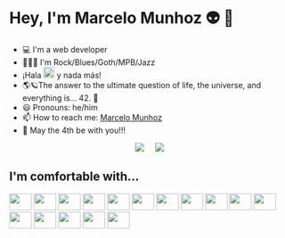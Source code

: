 # Hey, I'm Marcelo Munhoz 👽 :metal:

- :computer: I'm a web developer
- 🎸🎷🎵 I'm Rock/Blues/Goth/MPB/Jazz
- ¡Hala <img src="https://upload.wikimedia.org/wikipedia/sco/5/56/Real_Madrid_CF.svg" width="20" /> y nada más!
- 🌎🪐The answer to the ultimate question of life, the universe, and everything is... 42. 🚀
- :smiley: Pronouns: he/him
- :mailbox: How to reach me: [Marcelo Munhoz](https://marcelomunhoz.com)
- 👋 May the 4th be with you!!!

<p align="center">
  <img src="https://github-readme-stats.vercel.app/api?username=MarcMunhoz&show_icons=true&theme=shadow_red&cache_seconds=10" />
  &nbsp;&nbsp;&nbsp;
  <img src="https://github-readme-stats.vercel.app/api/top-langs/?username=MarcMunhoz&layout=compact&theme=shadow_red" />
</p>

## I'm comfortable with...

<section>
  <a href="https://www.w3.org/Style/CSS" target="_blank" title="CSS3"><img src="https://raw.githubusercontent.com/MarcMunhoz/devicon/master/icons/css3/css3-original.svg" height="30" width="40" /></a>
  <a href="https://www.docker.com" target="_blank" title="Docker"><img src="https://raw.githubusercontent.com/MarcMunhoz/devicon/master/icons/docker/docker-original.svg" height="30" width="40" /></a>
  <a href="https://www.gimp.org" target="_blank" title="GIMP"><img src="https://raw.githubusercontent.com/MarcMunhoz/devicon/master/icons/gimp/gimp-original.svg" height="30" width="40" /></a>
  <a href="https://www.linux.org" target="_blank" title="GNU/Linux"><img src="https://raw.githubusercontent.com/MarcMunhoz/devicon/master/icons/linux/linux-original.svg" height="30" width="40" /></a>
  <a href="https://git-scm.com" target="_blank" title="Git"><img src="https://raw.githubusercontent.com/MarcMunhoz/devicon/master/icons/git/git-original.svg" height="30" width="40" /></a>
  <a href="https://html.spec.whatwg.org" target="_blank" title="HTML5"><img src="https://raw.githubusercontent.com/MarcMunhoz/devicon/refs/heads/master/icons/html5/html5-original.svg" height="30" width="40" /></a>
  <a href="https://developer.mozilla.org/en-US/docs/Web/JavaScript" target="_blank" title="JavaScript"><img src="https://raw.githubusercontent.com/MarcMunhoz/devicon/refs/heads/master/icons/javascript/javascript-original.svg" height="30" width="40" /></a>
  <a href="https://lesscss.org" target="_blank" title="less"><img src="https://raw.githubusercontent.com/MarcMunhoz/devicon/master/icons/less/less-plain-wordmark.svg" height="30" width="40" /></a>
  <a href="https://www.markdownguide.org" target="_blank" title="Markdown"><img src="https://raw.githubusercontent.com/MarcMunhoz/devicon/master/icons/markdown/markdown-original.svg" height="30" width="40" /></a>
  <a href="https://nodejs.org" target="_blank" title="Node.js"><img src="https://raw.githubusercontent.com/MarcMunhoz/devicon/master/icons/nodejs/nodejs-original.svg" height="30" width="40" /></a>
  <a href="https://nuxt.com" target="_blank" title="Nuxt"><img src="https://raw.githubusercontent.com/MarcMunhoz/devicon/master/icons/nuxtjs/nuxtjs-original.svg" height="30" width="40" /></a>
  <a href="https://sass-lang.com" target="_blank" title="Sass"><img src="https://raw.githubusercontent.com/MarcMunhoz/devicon/master/icons/sass/sass-original.svg" height="30" width="40" /></a>
  <a href="https://tailwindcss.com" target="_blank" title="Tailwind CSS"><img src="https://raw.githubusercontent.com/MarcMunhoz/devicon/master/icons/tailwindcss/tailwindcss-plain.svg" height="30" width="40" /></a>
  <a href="https://vuejs.org" target="_blank" title="Vue.js"><img src="https://raw.githubusercontent.com/MarcMunhoz/devicon/refs/heads/master/icons/vuejs/vuejs-original.svg" height="30" width="40" /></a>
  <a href="https://wordpress.com" target="_blank" title="Wordpress"><img src="https://raw.githubusercontent.com/MarcMunhoz/devicon/refs/heads/master/icons/wordpress/wordpress-original.svg" height="30" width="40" /></a>
  <a href="https://yarnpkg.com" target="_blank" title="yarn"><img src="https://raw.githubusercontent.com/MarcMunhoz/devicon/refs/heads/master/icons/yarn/yarn-original.svg" height="30" width="40" /></a>
</section>
